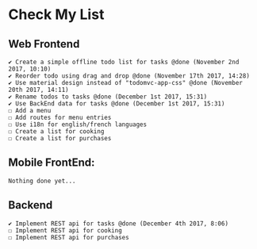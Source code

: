 # Check My List

## Web Frontend
    ✔ Create a simple offline todo list for tasks @done (November 2nd 2017, 10:10)
    ✔ Reorder todo using drag and drop @done (November 17th 2017, 14:28)
    ✔ Use material design instead of "todomvc-app-css" @done (November 20th 2017, 14:11)
    ✔ Rename todos to tasks @done (December 1st 2017, 15:31)
    ✔ Use BackEnd data for tasks @done (December 1st 2017, 15:31)
    ☐ Add a menu
    ☐ Add routes for menu entries
    ☐ Use i18n for english/french languages
    ☐ Create a list for cooking
    ☐ Create a list for purchases


## Mobile FrontEnd:
    Nothing done yet...


## Backend
    ✔ Implement REST api for tasks @done (December 4th 2017, 8:06)
    ☐ Implement REST api for cooking
    ☐ Implement REST api for purchases

